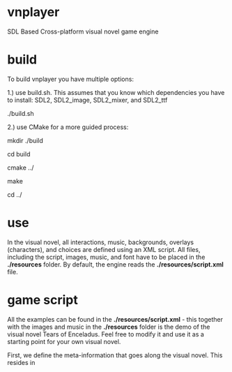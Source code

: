 # vnplayer
SDL Based Cross-platform visual novel game engine

# build

To build vnplayer you have multiple options:

1.) use build.sh. This assumes that you know which dependencies you have to install:
SDL2, SDL2_image, SDL2_mixer, and SDL2_ttf


./build.sh


2.) use CMake for a more guided process:


mkdir ./build

cd build

cmake ../

make

cd ../

# use

In the visual novel, all interactions, music, backgrounds, overlays (characters), and choices are defined using an XML script. All files, including the script, images, music, and font have to be placed in the **./resources** folder. By default, the engine reads the **./resources/script.xml** file.

# game script

All the examples can be found in the **./resources/script.xml** - this together with the images and music in the **./resources** folder is the demo of the visual novel Tears of Enceladus. Feel free to modify it and use it as a starting point for your own visual novel.

First, we define the meta-information that goes along the visual novel. This resides in <script> which is the entry object to your visual novel.

```xml
<?xml version="1.0" encoding="utf-8"?>
<script storycode="tears01" version="1">
    <meta>
        <title>Tears of Enceladus Demo</title>
        <author>Milan Kazarka</author>
        <revision>1.0</revision>
        <revision_date>2023-01-01 5:05:29+0200</revision_date>

        <info>Tears of Enceladus - Visual novel by Milan Kazarka</info>
        <website>http://www.vysoko.com/</website>
        <copyright>© 2023 Milan Kazarka</copyright>

    </meta>
```

We use <scope> as a logical grouping of <scenes>. A <scope> is used as an entry point after an in-game decision and on entering a <scope> the player enters the first <scene> in the <scenes> that reside in the scope.

Each <scene> includes a definition of attributes that are being set, the background that's being used, music, layers (there can be a maximum of 6 layers on top of a background), and a list of pages that are where you define the dialogue between the characters. The character assets and how they are placed on the screen are defined per page.

Here is an example of a simple scene without character overlays per page, but just a layer on top of a background and a few lines of dialogue. In this example we do not yet introduce the character, so we keep (character="") undefined. For this scene, we chose to play (GA_100_Dm_DarkShadow_FRK.mp3) as the music track and we set the background to (Enceladus.png).

```xml
<scene id="sce02">
    <musiclist>
        <music filename="GA_100_Dm_DarkShadow_FRK.mp3" forcestart="yes" />
    </musiclist>
    <widgets>
        <image filename="Enceladus.png"/>
        <layers>
            <layer filename="Ashley in pod.png" size="1.0" alignment="center" id="l01" />
        </layers>
        <pages>
            <page character="" text="Suddenly, I feel a tremendous heat coursing through my body."/>
            <page character="" text="It's awakening all of my senses."/>
        </pages>
    </widgets>
</scene>
```

Here is a more complicated scene at the end of which we have some choices (<choices default="NO">). You can only define choices at the end of a <scene> and each choice jumps to a specific <scope>. In this example, we also define <overlays> for every page with relative positioning of the overlay defined by (posx="0.25" posy="0.1" width="0.5" height="0.90").

```xml
<scene id="sce_meet01_after_Father_interject02_withHumans01">
    <musiclist>
        <music filename="Modern-Filmscore-Vol.2-Track-1.mp3" forcestart="yes"/>
    </musiclist>
    <widgets>
        <image filename="City Hall Silhouettes.png"/>
            <pages>
                <page character="me" text="Humans?">
                    <overlays>
                        <overlay filename="Neutral_Closed.png" posx="0.25" posy="0.1" width="0.5" height="0.90"/>
                    </overlays>
                </page>
                <page character="me" text="There is a flickering, a movement, shadows on the walls.">
                    <overlays>
                        <overlay filename="Neutral_Closed.png" posx="0.25" posy="0.1" width="0.5" height="0.90"/>
                    </overlays>
                </page>
                ...
            </pages>
        </widgets>

        <choices default="NO">
            <choice message="What are those figures, those living beings?" action="sco_meet01.sco_humans01"/>
            <choice message="I don't care about those other beings." action="sco_meet01.sco_dontcare01"/>
        </choices>
```

You can define <scopes> within a <scene> effectively grouping the logic of your game into a decision tree. On the other hand, you can also choose to jump to any <scope> anywhere in the script. In our example, we added a list of <scopes> after the choices - so for example, if we choose ("What are those figures, those living beings?") we jump into the first scene of scope (sco_meet01.sco_humans01).

```xml
<choices default="NO">
    <choice message="What are those figures, those living beings?" action="sco_meet01.sco_humans01"/>
    <choice message="I don't care about those other beings." action="sco_meet01.sco_dontcare01"/>
</choices>
                
<scopes>
    <scope id="sco_meet01.sco_humans01">
        <textarea posx="5%" posy="82%" width="90%" height="18%"/>
        <scenes>
            <scene id="sce_humans01">
```

At the end of each scene, we can also define where to jump to based on attributes. Here is an example of a scene we jumped where we set an attribute - this attribute we then use in another scene to decide what scope to jump to.

```xml
<scope id="sco_meet01.sco_dontcare01">
    <textarea posx="5%" posy="82%" width="90%" height="18%"/>
    <scenes>
        <scene id="sce_dontcare01">
            <conditions>
                <attr key="ashleyannoyed" value="1" />
            </conditions>
            ...
```

The attribute that we set in the previous example is used as a condition to jump to (sco_listentomeinstead01:sce_listentomeinstead01). Using **<choices>**, **<conditions>**, attributes and **<onfinish>** are the primary ways we define the game logic. This way we can for example set the 'mood' of a character and end up in a different scene down the line. Using <conditions> is a way to make a change to the flow of your game without defining two whole new paths, but reusing entire scopes and only presenting a different path once we need to.

```xml
</widgets>
<onfinish>
    <routes>
        <route goto="sco_listentomeinstead01:sce_listentomeinstead01">
            <conditions>
                <attr key="ashleyannoyed" value="0" />
            </conditions>
        </route>
        <route goto="sco_listentomeinstead01:sce_listentomeinstead01">
            <conditions>
                <attr key="ashleyannoyed" value="1" />
            </conditions>
        </route>
        ...
```



